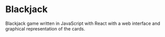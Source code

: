 # Blackjack

Blackjack game written in JavaScript with React with a web interface and graphical representation of the cards.
